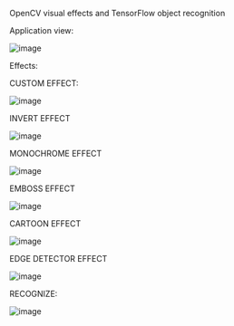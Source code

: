 OpenCV visual effects and TensorFlow object recognition

Application view:

![image](https://user-images.githubusercontent.com/86245727/123008418-20f1e180-d3bb-11eb-9f7d-3230fe80e7e0.png)


Effects:

CUSTOM EFFECT:

![image](https://user-images.githubusercontent.com/86245727/123008494-3f57dd00-d3bb-11eb-8b54-62410b129162.png)

INVERT EFFECT

![image](https://user-images.githubusercontent.com/86245727/123008527-4c74cc00-d3bb-11eb-9a88-8f942f8f2857.png)

MONOCHROME EFFECT

![image](https://user-images.githubusercontent.com/86245727/123008558-5dbdd880-d3bb-11eb-835e-733d46ef4176.png)

EMBOSS EFFECT 

![image](https://user-images.githubusercontent.com/86245727/123008598-71693f00-d3bb-11eb-814d-9386d06e973a.png)

CARTOON EFFECT

![image](https://user-images.githubusercontent.com/86245727/123008632-8514a580-d3bb-11eb-9f05-515c9c5fc3b9.png)

EDGE DETECTOR EFFECT

![image](https://user-images.githubusercontent.com/86245727/123008710-ad040900-d3bb-11eb-8772-bd2f3b6c212f.png)

RECOGNIZE:

![image](https://user-images.githubusercontent.com/86245727/123008772-c9a04100-d3bb-11eb-84d6-c2326ea218dc.png)
